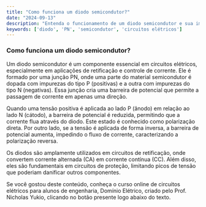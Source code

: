 ```yaml
---
title: "Como funciona um diodo semicondutor?"
date: "2024-09-13"
description: "Entenda o funcionamento de um diodo semicondutor e sua importância em circuitos elétricos."
keywords: ['diodo', 'PN', 'semicondutor', 'circuitos elétricos']
---
```


### Como funciona um diodo semicondutor?

Um diodo semicondutor é um componente essencial em circuitos elétricos, especialmente em aplicações de retificação e controle de corrente. Ele é formado por uma junção PN, onde uma parte do material semicondutor é dopada com impurezas do tipo P (positivas) e a outra com impurezas do tipo N (negativas). Essa junção cria uma barreira de potencial que permite a passagem de corrente em apenas uma direção.

Quando uma tensão positiva é aplicada ao lado P (ânodo) em relação ao lado N (cátodo), a barreira de potencial é reduzida, permitindo que a corrente flua através do diodo. Este estado é conhecido como polarização direta. Por outro lado, se a tensão é aplicada de forma inversa, a barreira de potencial aumenta, impedindo o fluxo de corrente, caracterizando a polarização reversa.

Os diodos são amplamente utilizados em circuitos de retificação, onde convertem corrente alternada (CA) em corrente contínua (CC). Além disso, eles são fundamentais em circuitos de proteção, limitando picos de tensão que poderiam danificar outros componentes.

Se você gostou deste conteúdo, conheça o curso online de circuitos elétricos para alunos de engenharia, Domínio Elétrico, criado pelo Prof. Nicholas Yukio, clicando no botão presente logo abaixo do texto.